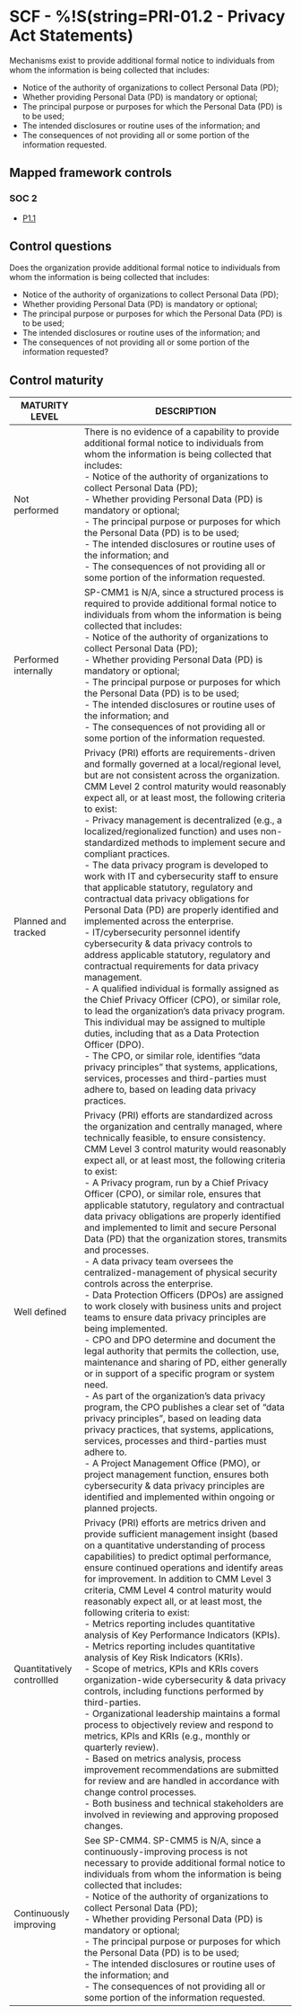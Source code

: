 # SCF - %!S(string=PRI-01.2 - Privacy Act Statements)
Mechanisms exist to provide additional formal notice to individuals from whom the information is being collected that includes:
 - Notice of the authority of organizations to collect Personal Data (PD); 
 - Whether providing Personal Data (PD) is mandatory or optional; 
 - The principal purpose or purposes for which the Personal Data (PD) is to be used; 
 - The intended disclosures or routine uses of the information; and 
 - The consequences of not providing all or some portion of the information requested.
## Mapped framework controls
### SOC 2
- [P1.1](../soc2/p11.md)
## Control questions
Does the organization provide additional formal notice to individuals from whom the information is being collected that includes:
 - Notice of the authority of organizations to collect Personal Data (PD); 
 - Whether providing Personal Data (PD) is mandatory or optional; 
 - The principal purpose or purposes for which the Personal Data (PD) is to be used; 
 - The intended disclosures or routine uses of the information; and 
 - The consequences of not providing all or some portion of the information requested?
## Control maturity
|       MATURITY LEVEL       |                                                                                                                                                                                                                                                                                                                                                                                                                                                                                                                                                                                                                                                                                                                                               DESCRIPTION                                                                                                                                                                                                                                                                                                                                                                                                                                                                                                                                                                                                                                                                                                                                                |
|----------------------------|----------------------------------------------------------------------------------------------------------------------------------------------------------------------------------------------------------------------------------------------------------------------------------------------------------------------------------------------------------------------------------------------------------------------------------------------------------------------------------------------------------------------------------------------------------------------------------------------------------------------------------------------------------------------------------------------------------------------------------------------------------------------------------------------------------------------------------------------------------------------------------------------------------------------------------------------------------------------------------------------------------------------------------------------------------------------------------------------------------------------------------------------------------------------------------------------------------------------------------------------------------------------------------------------------------------------------------------------------------------------------------------------------------------------------------------------------------------------------------------------------------|
| Not performed              | There is no evidence of a capability to provide additional formal notice to individuals from whom the information is being collected that includes:<br> - Notice of the authority of organizations to collect Personal Data (PD); <br> - Whether providing Personal Data (PD) is mandatory or optional; <br> - The principal purpose or purposes for which the Personal Data (PD) is to be used; <br> - The intended disclosures or routine uses of the information; and <br> - The consequences of not providing all or some portion of the information requested.                                                                                                                                                                                                                                                                                                                                                                                                                                                                                                                                                                                                                                                                                                                                                                                                                                                                                                                                      |
| Performed internally       | SP-CMM1 is N/A, since a structured process is required to provide additional formal notice to individuals from whom the information is being collected that includes:<br> - Notice of the authority of organizations to collect Personal Data (PD); <br> - Whether providing Personal Data (PD) is mandatory or optional; <br> - The principal purpose or purposes for which the Personal Data (PD) is to be used; <br> - The intended disclosures or routine uses of the information; and <br> - The consequences of not providing all or some portion of the information requested.                                                                                                                                                                                                                                                                                                                                                                                                                                                                                                                                                                                                                                                                                                                                                                                                                                                                                                                    |
| Planned and tracked        | Privacy (PRI) efforts are requirements-driven and formally governed at a local/regional level, but are not consistent across the organization. CMM Level 2 control maturity would reasonably expect all, or at least most, the following criteria to exist:<br>- Privacy management is decentralized (e.g., a localized/regionalized function) and uses non-standardized methods to implement secure and compliant practices. <br>- The data privacy program is developed to work with IT and cybersecurity staff to ensure that applicable statutory, regulatory and contractual data privacy obligations for Personal Data (PD) are properly identified and implemented across the enterprise.<br>- IT/cybersecurity personnel identify cybersecurity & data privacy controls to address applicable statutory, regulatory and contractual requirements for data privacy management.<br>- A qualified individual is formally assigned as the Chief Privacy Officer (CPO), or similar role, to lead the organization’s data privacy program. This individual may be assigned to multiple duties, including that as a Data Protection Officer (DPO).<br>- The CPO, or similar role, identifies “data privacy principles” that systems, applications, services, processes and third-parties must adhere to, based on leading data privacy practices.                                                                                                                                                       |
| Well defined               | Privacy (PRI) efforts are standardized across the organization and centrally managed, where technically feasible, to ensure consistency. CMM Level 3 control maturity would reasonably expect all, or at least most, the following criteria to exist:<br>- A Privacy program, run by a Chief Privacy Officer (CPO), or similar role, ensures that applicable statutory, regulatory and contractual data privacy obligations are properly identified and implemented to limit and secure Personal Data (PD) that the organization stores, transmits and processes.<br>- A data privacy team oversees the centralized-management of physical security controls across the enterprise. <br>- Data Protection Officers (DPOs) are assigned to work closely with business units and project teams to ensure data privacy principles are being implemented.<br>- CPO and DPO determine and document the legal authority that permits the collection, use, maintenance and sharing of PD, either generally or in support of a specific program or system need.<br>- As part of the organization’s data privacy program, the CPO publishes a clear set of “data privacy principles”, based on leading data privacy practices, that systems, applications, services, processes and third-parties must adhere to. <br>- A Project Management Office (PMO), or project management function, ensures both cybersecurity & data privacy principles are identified and implemented within ongoing or planned projects. |
| Quantitatively controllled | Privacy (PRI) efforts are metrics driven and provide sufficient management insight (based on a quantitative understanding of process capabilities) to predict optimal performance, ensure continued operations and identify areas for improvement. In addition to CMM Level 3 criteria, CMM Level 4 control maturity would reasonably expect all, or at least most, the following criteria to exist:<br>- 	Metrics reporting includes quantitative analysis of Key Performance Indicators (KPIs).<br>- 	Metrics reporting includes quantitative analysis of Key Risk Indicators (KRIs).<br>- 	Scope of metrics, KPIs and KRIs covers organization-wide cybersecurity & data privacy controls, including functions performed by third-parties.<br>- 	Organizational leadership maintains a formal process to objectively review and respond to metrics, KPIs and KRIs (e.g., monthly or quarterly review).<br>- 	Based on metrics analysis, process improvement recommendations are submitted for review and are handled in accordance with change control processes.<br>- 	Both business and technical stakeholders are involved in reviewing and approving proposed changes.                                                                                                                                                                                                                                                                                                                                  |
| Continuously improving     | See SP-CMM4. SP-CMM5 is N/A, since a continuously-improving process is not necessary to provide additional formal notice to individuals from whom the information is being collected that includes:<br> - Notice of the authority of organizations to collect Personal Data (PD); <br> - Whether providing Personal Data (PD) is mandatory or optional; <br> - The principal purpose or purposes for which the Personal Data (PD) is to be used; <br> - The intended disclosures or routine uses of the information; and <br> - The consequences of not providing all or some portion of the information requested.                                                                                                                                                                                                                                                                                                                                                                                                                                                                                                                                                                                                                                                                                                                                                                                                                                                                                      |
